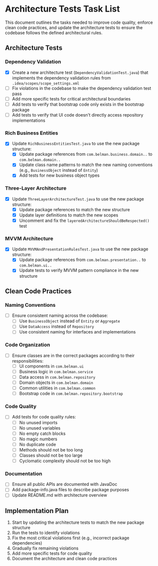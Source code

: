 # Architecture Tests Task List

This document outlines the tasks needed to improve code quality, enforce clean code practices, and update the architecture tests to ensure the codebase follows the defined architectural rules.

## Architecture Tests

### Dependency Validation

- [x] Create a new architecture test (`DependencyValidationTest.java`) that implements the dependency validation rules from `.idea/scopes/scope_settings.xml`
- [ ] Fix violations in the codebase to make the dependency validation test pass
- [ ] Add more specific tests for critical architectural boundaries
- [ ] Add tests to verify that bootstrap code only exists in the bootstrap package
- [ ] Add tests to verify that UI code doesn't directly access repository implementations

### Rich Business Entities

- [x] Update `RichBusinessEntitiesTest.java` to use the new package structure:
  - [x] Update package references from `com.belman.business.domain..` to `com.belman.domain..`
  - [x] Update class name patterns to match the new naming conventions (e.g., `BusinessObject` instead of `Entity`)
  - [x] Add tests for new business object types

### Three-Layer Architecture

- [x] Update `ThreeLayerArchitectureTest.java` to use the new package structure:
  - [x] Update package references to match the new structure
  - [x] Update layer definitions to match the new scopes
  - [x] Uncomment and fix the `layeredArchitectureShouldBeRespected()` test

### MVVM Architecture

- [x] Update `MVVMAndPresentationRulesTest.java` to use the new package structure:
  - [x] Update package references from `com.belman.presentation..` to `com.belman.ui..`
  - [x] Update tests to verify MVVM pattern compliance in the new structure

## Clean Code Practices

### Naming Conventions

- [ ] Ensure consistent naming across the codebase:
  - [ ] Use `BusinessObject` instead of `Entity` or `Aggregate`
  - [ ] Use `DataAccess` instead of `Repository`
  - [ ] Use consistent naming for interfaces and implementations

### Code Organization

- [ ] Ensure classes are in the correct packages according to their responsibilities:
  - [ ] UI components in `com.belman.ui`
  - [ ] Business logic in `com.belman.service`
  - [ ] Data access in `com.belman.repository`
  - [ ] Domain objects in `com.belman.domain`
  - [ ] Common utilities in `com.belman.common`
  - [ ] Bootstrap code in `com.belman.repository.bootstrap`

### Code Quality

- [ ] Add tests for code quality rules:
  - [ ] No unused imports
  - [ ] No unused variables
  - [ ] No empty catch blocks
  - [ ] No magic numbers
  - [ ] No duplicate code
  - [ ] Methods should not be too long
  - [ ] Classes should not be too large
  - [ ] Cyclomatic complexity should not be too high

### Documentation

- [ ] Ensure all public APIs are documented with JavaDoc
- [ ] Add package-info.java files to describe package purposes
- [ ] Update README.md with architecture overview

## Implementation Plan

1. Start by updating the architecture tests to match the new package structure
2. Run the tests to identify violations
3. Fix the most critical violations first (e.g., incorrect package dependencies)
4. Gradually fix remaining violations
5. Add more specific tests for code quality
6. Document the architecture and clean code practices
